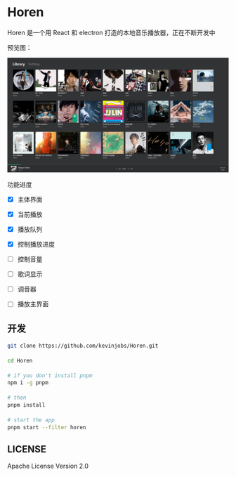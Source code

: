 # Horen

Horen 是一个用 React 和 electron 打造的本地音乐播放器，正在不断开发中

预览图：

![preview-main](./preview.jpg)

功能进度

- [x] 主体界面
- [x] 当前播放
- [x] 播放队列
- [x] 控制播放进度
- [ ] 控制音量
- [ ] 歌词显示
- [ ] 调音器
- [ ] 播放主界面



## 开发

```bash
git clone https://github.com/kevinjobs/Horen.git

cd Horen

# if you don't install pnpm
npm i -g pnpm

# then
pnpm install

# start the app
pnpm start --filter horen
```

## LICENSE

Apache License Version 2.0

